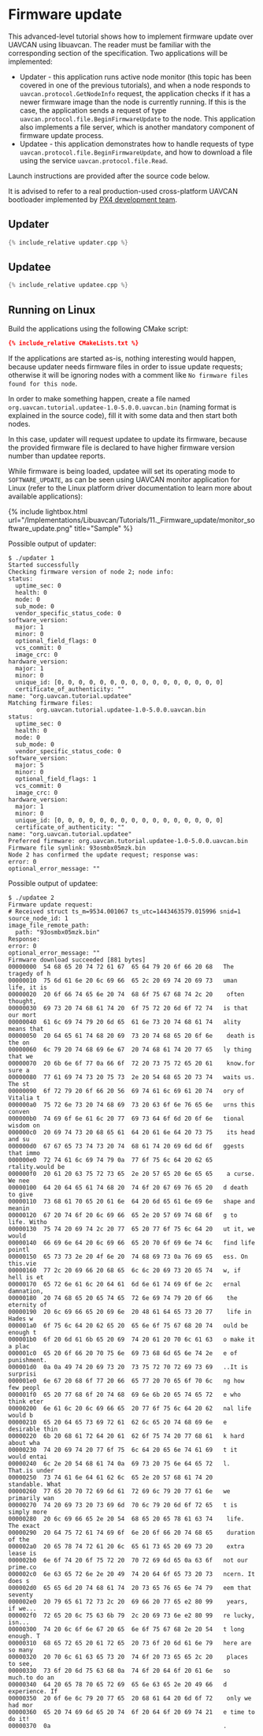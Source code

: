 ---
---

# Firmware update

This advanced-level tutorial shows how to implement firmware update over UAVCAN using libuavcan.
The reader must be familiar with the corresponding section of the specification.
Two applications will be implemented:

* Updater - this application runs active node monitor (this topic has been covered in one of the previous tutorials),
and when a node responds to `uavcan.protocol.GetNodeInfo` request, the application checks if it has a newer firmware
image than the node is currently running. If this is the case, the application sends a request of type
`uavcan.protocol.file.BeginFirmwareUpdate` to the node. This application also implements a file server, which is
another mandatory component of firmware update process.
* Updatee - this application demonstrates how to handle requests of type `uavcan.protocol.file.BeginFirmwareUpdate`,
and how to download a file using the service `uavcan.protocol.file.Read`.

Launch instructions are provided after the source code below.

It is advised to refer to a real production-used cross-platform UAVCAN bootloader implemented by
[PX4 development team](http://px4.io).

## Updater

```cpp
{% include_relative updater.cpp %}
```

## Updatee

```cpp
{% include_relative updatee.cpp %}
```

## Running on Linux

Build the applications using the following CMake script:

```cmake
{% include_relative CMakeLists.txt %}
```

If the applications are started as-is, nothing interesting would happen,
because updater needs firmware files in order to issue update requests;
otherwise it will be ignoring nodes with a comment like `No firmware files found for this node`.

In order to make something happen, create a file named `org.uavcan.tutorial.updatee-1.0-5.0.0.uavcan.bin`
(naming format is explained in the source code), fill it with some data and then start both nodes.

In this case, updater will request updatee to update its firmware, because the provided firmware file
is declared to have higher firmware version number than updatee reports.

While firmware is being loaded, updatee will set its operating mode to `SOFTWARE_UPDATE`,
as can be seen using UAVCAN monitor application for Linux
(refer to the Linux platform driver documentation to learn more about available applications):

{% include lightbox.html url="/Implementations/Libuavcan/Tutorials/11._Firmware_update/monitor_software_update.png" title="Sample" %}

Possible output of updater:

```
$ ./updater 1
Started successfully
Checking firmware version of node 2; node info:
status:
  uptime_sec: 0
  health: 0
  mode: 0
  sub_mode: 0
  vendor_specific_status_code: 0
software_version:
  major: 1
  minor: 0
  optional_field_flags: 0
  vcs_commit: 0
  image_crc: 0
hardware_version:
  major: 1
  minor: 0
  unique_id: [0, 0, 0, 0, 0, 0, 0, 0, 0, 0, 0, 0, 0, 0, 0, 0]
  certificate_of_authenticity: ""
name: "org.uavcan.tutorial.updatee"
Matching firmware files:
        org.uavcan.tutorial.updatee-1.0-5.0.0.uavcan.bin
status:
  uptime_sec: 0
  health: 0
  mode: 0
  sub_mode: 0
  vendor_specific_status_code: 0
software_version:
  major: 5
  minor: 0
  optional_field_flags: 1
  vcs_commit: 0
  image_crc: 0
hardware_version:
  major: 1
  minor: 0
  unique_id: [0, 0, 0, 0, 0, 0, 0, 0, 0, 0, 0, 0, 0, 0, 0, 0]
  certificate_of_authenticity: ""
name: "org.uavcan.tutorial.updatee"
Preferred firmware: org.uavcan.tutorial.updatee-1.0-5.0.0.uavcan.bin
Firmware file symlink: 93osmbx05mzk.bin
Node 2 has confirmed the update request; response was:
error: 0
optional_error_message: ""
```

Possible output of updatee:

```
$ ./updatee 2
Firmware update request:
# Received struct ts_m=9534.001067 ts_utc=1443463579.015996 snid=1
source_node_id: 1
image_file_remote_path:
  path: "93osmbx05mzk.bin"
Response:
error: 0
optional_error_message: ""
Firmware download succeeded [881 bytes]
00000000  54 68 65 20 74 72 61 67  65 64 79 20 6f 66 20 68   The tragedy of h
00000010  75 6d 61 6e 20 6c 69 66  65 2c 20 69 74 20 69 73   uman life, it is
00000020  20 6f 66 74 65 6e 20 74  68 6f 75 67 68 74 2c 20    often thought,
00000030  69 73 20 74 68 61 74 20  6f 75 72 20 6d 6f 72 74   is that our mort
00000040  61 6c 69 74 79 20 6d 65  61 6e 73 20 74 68 61 74   ality means that
00000050  20 64 65 61 74 68 20 69  73 20 74 68 65 20 6f 6e    death is the on
00000060  6c 79 20 74 68 69 6e 67  20 74 68 61 74 20 77 65   ly thing that we
00000070  20 6b 6e 6f 77 0a 66 6f  72 20 73 75 72 65 20 61    know.for sure a
00000080  77 61 69 74 73 20 75 73  2e 20 54 68 65 20 73 74   waits us. The st
00000090  6f 72 79 20 6f 66 20 56  69 74 61 6c 69 61 20 74   ory of Vitalia t
000000a0  75 72 6e 73 20 74 68 69  73 20 63 6f 6e 76 65 6e   urns this conven
000000b0  74 69 6f 6e 61 6c 20 77  69 73 64 6f 6d 20 6f 6e   tional wisdom on
000000c0  20 69 74 73 20 68 65 61  64 20 61 6e 64 20 73 75    its head and su
000000d0  67 67 65 73 74 73 20 74  68 61 74 20 69 6d 6d 6f   ggests that immo
000000e0  72 74 61 6c 69 74 79 0a  77 6f 75 6c 64 20 62 65   rtality.would be
000000f0  20 61 20 63 75 72 73 65  2e 20 57 65 20 6e 65 65    a curse. We nee
00000100  64 20 64 65 61 74 68 20  74 6f 20 67 69 76 65 20   d death to give
00000110  73 68 61 70 65 20 61 6e  64 20 6d 65 61 6e 69 6e   shape and meanin
00000120  67 20 74 6f 20 6c 69 66  65 2e 20 57 69 74 68 6f   g to life. Witho
00000130  75 74 20 69 74 2c 20 77  65 20 77 6f 75 6c 64 20   ut it, we would
00000140  66 69 6e 64 20 6c 69 66  65 20 70 6f 69 6e 74 6c   find life pointl
00000150  65 73 73 2e 20 4f 6e 20  74 68 69 73 0a 76 69 65   ess. On this.vie
00000160  77 2c 20 69 66 20 68 65  6c 6c 20 69 73 20 65 74   w, if hell is et
00000170  65 72 6e 61 6c 20 64 61  6d 6e 61 74 69 6f 6e 2c   ernal damnation,
00000180  20 74 68 65 20 65 74 65  72 6e 69 74 79 20 6f 66    the eternity of
00000190  20 6c 69 66 65 20 69 6e  20 48 61 64 65 73 20 77    life in Hades w
000001a0  6f 75 6c 64 20 62 65 20  65 6e 6f 75 67 68 20 74   ould be enough t
000001b0  6f 20 6d 61 6b 65 20 69  74 20 61 20 70 6c 61 63   o make it a plac
000001c0  65 20 6f 66 20 70 75 6e  69 73 68 6d 65 6e 74 2e   e of punishment.
000001d0  0a 0a 49 74 20 69 73 20  73 75 72 70 72 69 73 69   ..It is surprisi
000001e0  6e 67 20 68 6f 77 20 66  65 77 20 70 65 6f 70 6c   ng how few peopl
000001f0  65 20 77 68 6f 20 74 68  69 6e 6b 20 65 74 65 72   e who think eter
00000200  6e 61 6c 20 6c 69 66 65  20 77 6f 75 6c 64 20 62   nal life would b
00000210  65 20 64 65 73 69 72 61  62 6c 65 20 74 68 69 6e   e desirable thin
00000220  6b 20 68 61 72 64 20 61  62 6f 75 74 20 77 68 61   k hard about wha
00000230  74 20 69 74 20 77 6f 75  6c 64 20 65 6e 74 61 69   t it would entai
00000240  6c 2e 20 54 68 61 74 0a  69 73 20 75 6e 64 65 72   l. That.is under
00000250  73 74 61 6e 64 61 62 6c  65 2e 20 57 68 61 74 20   standable. What
00000260  77 65 20 70 72 69 6d 61  72 69 6c 79 20 77 61 6e   we primarily wan
00000270  74 20 69 73 20 73 69 6d  70 6c 79 20 6d 6f 72 65   t is simply more
00000280  20 6c 69 66 65 2e 20 54  68 65 20 65 78 61 63 74    life. The exact
00000290  20 64 75 72 61 74 69 6f  6e 20 6f 66 20 74 68 65    duration of the
000002a0  20 65 78 74 72 61 20 6c  65 61 73 65 20 69 73 20    extra lease is
000002b0  6e 6f 74 20 6f 75 72 20  70 72 69 6d 65 0a 63 6f   not our prime.co
000002c0  6e 63 65 72 6e 2e 20 49  74 20 64 6f 65 73 20 73   ncern. It does s
000002d0  65 65 6d 20 74 68 61 74  20 73 65 76 65 6e 74 79   eem that seventy
000002e0  20 79 65 61 72 73 2c 20  69 66 20 77 65 e2 80 99    years, if we...
000002f0  72 65 20 6c 75 63 6b 79  2c 20 69 73 6e e2 80 99   re lucky, isn...
00000300  74 20 6c 6f 6e 67 20 65  6e 6f 75 67 68 2e 20 54   t long enough. T
00000310  68 65 72 65 20 61 72 65  20 73 6f 20 6d 61 6e 79   here are so many
00000320  20 70 6c 61 63 65 73 20  74 6f 20 73 65 65 2c 20    places to see,
00000330  73 6f 20 6d 75 63 68 0a  74 6f 20 64 6f 20 61 6e   so much.to do an
00000340  64 20 65 78 70 65 72 69  65 6e 63 65 2e 20 49 66   d experience. If
00000350  20 6f 6e 6c 79 20 77 65  20 68 61 64 20 6d 6f 72    only we had mor
00000360  65 20 74 69 6d 65 20 74  6f 20 64 6f 20 69 74 21   e time to do it!
00000370  0a                                                 .
```
